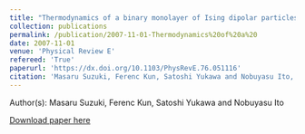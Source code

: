 ```yaml
---
title: "Thermodynamics of a binary monolayer of Ising dipolar particles"
collection: publications
permalink: /publication/2007-11-01-Thermodynamics%20of%20a%20
date: 2007-11-01
venue: 'Physical Review E'
refereed: 'True'
paperurl: 'https://dx.doi.org/10.1103/PhysRevE.76.051116'
citation: 'Masaru Suzuki, Ferenc Kun, Satoshi Yukawa and Nobuyasu Ito, Thermodynamics of a binary monolayer of Ising dipolar particles, Physical Review E, <b>76</b>, 051116, (2007)'
---
```


Author(s): Masaru Suzuki, Ferenc Kun, Satoshi Yukawa and Nobuyasu Ito


<a href='https://dx.doi.org/10.1103/PhysRevE.76.051116'>Download paper here</a>
